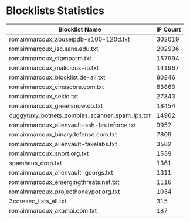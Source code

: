 # Blocklists Statistics
| Blocklist Name | IP Count |
|----|----|
| romainmarcoux_abuseipdb-s100-120d.txt | 302019 |
| romainmarcoux_isc.sans.edu.txt | 202936 |
| romainmarcoux_stamparm.txt | 157994 |
| romainmarcoux_malicious-ip.txt | 141967 |
| romainmarcoux_blocklist.de-all.txt | 80246 |
| romainmarcoux_cinsscore.com.txt | 63860 |
| romainmarcoux_sekio.txt | 27843 |
| romainmarcoux_greensnow.co.txt | 18454 |
| duggytuxy_botnets_zombies_scanner_spam_ips.txt | 14962 |
| romainmarcoux_alienvault-ssh-bruteforce.txt | 9952 |
| romainmarcoux_binarydefense.com.txt | 7809 |
| romainmarcoux_alienvault-fakelabs.txt | 3582 |
| romainmarcoux_snort.org.txt | 1539 |
| spamhaus_drop.txt | 1361 |
| romainmarcoux_alienvault-georgs.txt | 1311 |
| romainmarcoux_emergingthreats.net.txt | 1116 |
| romainmarcoux_projecthoneypot.org.txt | 1034 |
| 3coresec_lists_all.txt | 315 |
| romainmarcoux_akamai.com.txt | 187 |
